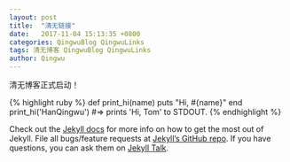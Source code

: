 ```yaml
---
layout: post
title:  "清无链接"
date:   2017-11-04 15:13:35 +0800
categories: QingwuBlog QingwuLinks
tags: 清无博客 QingwuBlog QingwuLinks
author: Qingwu
---
```

清无博客正式启动！

{% highlight ruby %}
def print_hi(name)
  puts "Hi, #{name}"
end
print_hi('HanQingwu')
#=> prints 'Hi, Tom' to STDOUT.
{% endhighlight %}

Check out the [Jekyll docs][jekyll-docs] for more info on how to get the most out of Jekyll. File all bugs/feature requests at [Jekyll’s GitHub repo][jekyll-gh]. If you have questions, you can ask them on [Jekyll Talk][jekyll-talk].

[jekyll-docs]: https://jekyllrb.com/docs/home
[jekyll-gh]:   https://github.com/jekyll/jekyll
[jekyll-talk]: https://talk.jekyllrb.com/
